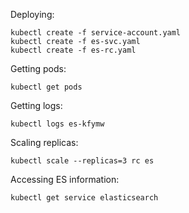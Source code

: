 Deploying:

```
kubectl create -f service-account.yaml
kubectl create -f es-svc.yaml
kubectl create -f es-rc.yaml
```

Getting pods:

`kubectl get pods`

Getting logs:

`kubectl logs es-kfymw`

Scaling replicas:

`kubectl scale --replicas=3 rc es`

Accessing ES information:

`kubectl get service elasticsearch`
